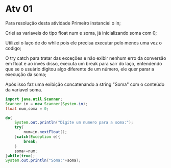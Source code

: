 # Atv 01
Para resolução desta atividade 
Primeiro instanciei o in;

Criei as variaveis do tipo float num e soma, já inicializando soma com 0;

Utilizei o laço de do while pois ele precisa executar pelo menos uma vez o codigo;

O try catch para tratar das exceções e não exibir nenhum erro da conversão em float e ao invés disso, executa um break para sair do laço, entendendo que se o usuário digitou algo diferente de um número, ele quer parar a execução da soma;

Após isso faz uma exibição concatenando a string "Soma" com o conteúdo da variavel soma. 

~~~java
import java.util.Scanner;
Scanner in = new Scanner(System.in);
float num,soma = 0;

do{
    System.out.println("Digite um numero para a soma:");
    try{
        num=in.nextFloat();
    }catch(Exception e){
        break;
    }
    soma+=num;
}while(true);
System.out.println("Soma:"+soma);
~~~